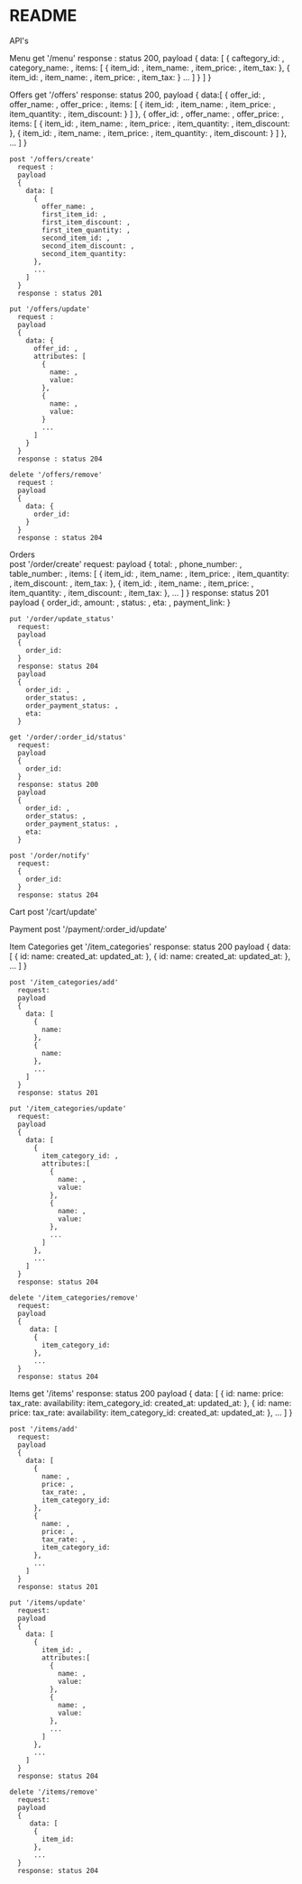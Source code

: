 # README

API's

  Menu
    get '/menu'
      response : status 200,
      payload
      {
        data: [
          {
            caftegory_id: ,
            category_name: ,
            items: [
              {
                item_id: ,
                item_name: ,
                item_price: ,
                item_tax: 
              },
              {
                item_id: ,
                item_name: ,
                item_price: ,
                item_tax: 
              }
              ...
            ] 
          }
        ]
      }

  Offers
    get '/offers'
      response: status 200,
      payload
      {
        data:[
          {
            offer_id: ,
            offer_name: ,
            offer_price: ,
            items: [
              {
                item_id: ,
                item_name: ,
                item_price: ,
                item_quantity: ,
                item_discount: 
              }
            ]
          },
          {
            offer_id: ,
            offer_name: ,
            offer_price: ,
            items: [
              {
                item_id: ,
                item_name: ,
                item_price: ,
                item_quantity: ,
                item_discount: 
              },
              {
                item_id: ,
                item_name: ,
                item_price: ,
                item_quantity: ,
                item_discount: 
              }
            ]
          },
          ...
        ]
      }

    post '/offers/create'
      request :
      payload
      {
        data: [
          {
            offer_name: ,
            first_item_id: ,
            first_item_discount: ,
            first_item_quantity: ,
            second_item_id: ,
            second_item_discount: ,
            second_item_quantity:
          },
          ...
        ]
      }
      response : status 201

    put '/offers/update'
      request :
      payload
      {
        data: {
          offer_id: ,
          attributes: [
            {
              name: ,
              value:
            },
            {
              name: ,
              value:
            }
            ...
          ]
        }
      }
      response : status 204

    delete '/offers/remove'
      request :
      payload
      {
        data: {
          order_id: 
        }
      }
      response : status 204

  Orders   
    post '/order/create'
      request:
      payload
      {
        total: ,
        phone_number: ,
        table_number: ,
        items: [
          {
            item_id: ,
            item_name: ,
            item_price: ,
            item_quantity: ,
            item_discount: ,
            item_tax: 
          },
          {
            item_id: ,
            item_name: ,
            item_price: ,
            item_quantity: ,
            item_discount: ,
            item_tax: 
          },
          ...
        ]
      }
      response: status 201
      payload
      {
        order_id:,
        amount: ,
        status: ,
        eta: ,
        payment_link:
      }
      
    put '/order/update_status'
      request:
      payload
      {
        order_id:
      }
      response: status 204
      payload
      {
        order_id: ,
        order_status: ,
        order_payment_status: ,
        eta: 
      }
    
    get '/order/:order_id/status'
      request:
      payload
      {
        order_id: 
      }
      response: status 200
      payload
      {
        order_id: ,
        order_status: ,
        order_payment_status: ,
        eta:
      }

    post '/order/notify'
      request:
      {
        order_id: 
      }
      response: status 204
  
  Cart
    post '/cart/update'

  Payment
    post '/payment/:order_id/update'

  Item Categories
    get '/item_categories'
      response: status 200
      payload
      {
        data: [
          {
            id:
            name:
            created_at:
            updated_at:
          },
          {
            id:
            name:
            created_at:
            updated_at:
          },
          ...
        ]
      }

    post '/item_categories/add'
      request:
      payload
      {
        data: [
          {
            name: 
          },
          {
            name: 
          },
          ...
        ]
      }
      response: status 201

    put '/item_categories/update'
      request:
      payload
      {
        data: [
          {
            item_category_id: ,
            attributes:[
              {
                name: ,
                value:
              },
              {
                name: ,
                value:
              },
              ...
            ]
          },
          ...
        ]
      }
      response: status 204

    delete '/item_categories/remove'
      request:
      payload
      {
         data: [
          {
            item_category_id: 
          },
          ...
      }
      response: status 204

  Items
    get '/items'
      response: status 200
      payload
      {
        data: [
          {
            id:
            name:
            price:
            tax_rate:
            availability:
            item_category_id:
            created_at:
            updated_at:
          },
          {
            id:
            name:
            price:
            tax_rate:
            availability:
            item_category_id:
            created_at:
            updated_at:
          },
          ...
        ]
      }

    post '/items/add'
      request:
      payload
      {
        data: [
          {
            name: ,
            price: ,
            tax_rate: ,
            item_category_id: 
          },
          {
            name: ,
            price: ,
            tax_rate: ,
            item_category_id: 
          },
          ...
        ]
      }
      response: status 201

    put '/items/update'
      request:
      payload
      {
        data: [
          {
            item_id: ,
            attributes:[
              {
                name: ,
                value:
              },
              {
                name: ,
                value:
              },
              ...
            ]
          },
          ...
        ]
      }
      response: status 204

    delete '/items/remove'
      request:
      payload
      {
         data: [
          {
            item_id: 
          },
          ...
      }
      response: status 204
